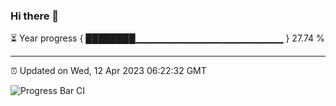 ### Hi there 👋

⏳ Year progress { ████████▁▁▁▁▁▁▁▁▁▁▁▁▁▁▁▁▁▁▁▁▁▁ } 27.74 %

---

⏰ Updated on Wed, 12 Apr 2023 06:22:32 GMT

![Progress Bar CI](https://github.com/ZhaoGui/ZhaoGui/workflows/Progress%20Bar%20CI/badge.svg)
